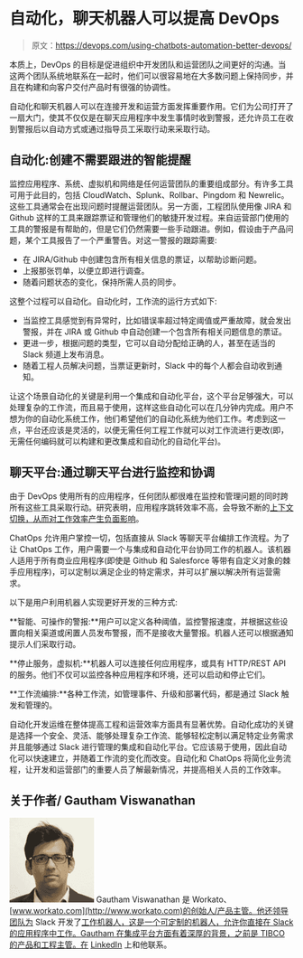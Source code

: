 # 自动化，聊天机器人可以提高 DevOps

> 原文：<https://devops.com/using-chatbots-automation-better-devops/>

本质上，DevOps 的目标是促进组织中开发团队和运营团队之间更好的沟通。当这两个团队系统地联系在一起时，他们可以很容易地在大多数问题上保持同步，并且在构建和向客户交付产品时有很强的协调性。

自动化和聊天机器人可以在连接开发和运营方面发挥重要作用。它们为公司打开了一扇大门，使其不仅仅是在聊天应用程序中发生事情时收到警报，还允许员工在收到警报后以自动方式或通过指导员工采取行动来采取行动。

## 自动化:创建不需要跟进的智能提醒

监控应用程序、系统、虚拟机和网络是任何运营团队的重要组成部分。有许多工具可用于此目的，包括 CloudWatch、Splunk、Rollbar、Pingdom 和 Newrelic。这些工具通常会在出现问题时提醒运营团队。另一方面，工程团队使用像 JIRA 和 Github 这样的工具来跟踪票证和管理他们的敏捷开发过程。来自运营部门使用的工具的警报是有帮助的，但是它们仍然需要一些手动跟进。例如，假设由于产品问题，某个工具报告了一个严重警告。对这一警报的跟踪需要:

*   在 JIRA/Github 中创建包含所有相关信息的票证，以帮助诊断问题。
*   上报那张罚单，以便立即进行调查。
*   随着问题状态的变化，保持所需人员的同步。

这整个过程可以自动化。自动化时，工作流的运行方式如下:

*   当监控工具感觉到有异常时，比如错误率超过特定阈值或严重故障，就会发出警报，并在 JIRA 或 Github 中自动创建一个包含所有相关问题信息的票证。
*   更进一步，根据问题的类型，它可以自动分配给正确的人，甚至在适当的 Slack 频道上发布消息。
*   随着工程人员解决问题，当票证更新时，Slack 中的每个人都会自动收到通知。

让这个场景自动化的关键是利用一个集成和自动化平台，这个平台足够强大，可以处理复杂的工作流，而且易于使用，这样这些自动化可以在几分钟内完成。用户不想为你的自动化系统工作，他们希望他们的自动化系统为他们工作。考虑到这一点，平台还应该是灵活的，以便无需任何工程工作就可以对工作流进行更改(即，无需任何编码就可以构建和更改集成和自动化的自动化平台)。

## 聊天平台:通过聊天平台进行监控和协调

由于 DevOps 使用所有的应用程序，任何团队都很难在监控和管理问题的同时跨所有这些工具采取行动。研究表明，应用程序跳转效率不高，会导致不断的[上下文切换，从而对工作效率产生负面影响](https://www.fastcompany.com/944128/worker-interrupted-cost-task-switching)。

ChatOps 允许用户掌控一切，包括直接从 Slack 等聊天平台编排工作流程。为了让 ChatOps 工作，用户需要一个与集成和自动化平台协同工作的机器人。该机器人适用于所有商业应用程序(即使是 Github 和 Salesforce 等带有自定义对象的棘手应用程序)，可以定制以满足企业的特定需求，并可以扩展以解决所有运营需求。

以下是用户利用机器人实现更好开发的三种方式:

**智能、可操作的警报:**用户可以定义各种阈值，监控警报速度，并根据这些设置向相关渠道或闲置人员发布警报，而不是接收大量警报。机器人还可以根据通知提示人们采取行动。

**停止服务，虚拟机:**机器人可以连接任何应用程序，或具有 HTTP/REST API 的服务。他们不仅可以监控各种应用程序和环境，还可以启动和停止它们。

**工作流编排:**各种工作流，如管理事件、升级和部署代码，都是通过 Slack 触发和管理的。

自动化开发运维在整体提高工程和运营效率方面具有显著优势。自动化成功的关键是选择一个安全、灵活、能够处理复杂工作流、能够轻松定制以满足特定业务需求并且能够通过 Slack 进行管理的集成和自动化平台。它应该易于使用，因此自动化可以快速建立，并随着工作流的变化而改变。自动化和 ChatOps 将简化业务流程，让开发和运营部门的重要人员了解最新情况，并提高相关人员的工作效率。

## 关于作者/ Gautham Viswanathan

![](img/961a3fc8a9d454a615a9c7e18651ca3e.png) Gautham Viswanathan 是 Workato、[www.workato.com](http://www.workato.com)的创始人/产品主管。他还领导团队为 Slack 开发了[工作机器人，这是一个可定制的机器人，允许你直接在 Slack 的应用程序中工作。Gautham 在集成平台方面有着深厚的背景，之前是 TIBCO 的产品和工程主管。在](http://www.workato.com/workbot-slack) [LinkedIn](https://www.linkedin.com/in/gautham-viswanathan-6aa995) 上和他联系。